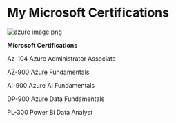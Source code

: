 # My Microsoft Certifications



![azure image.png](https://github.com/ssquadri/My-Microsoft-Certifications/blob/b50abe8ee46eaa2f14def6b9352d9151c3359df8/azure%20image.png)



**Microsoft Certifications**

Az-104 Azure Administrator Associate

AZ-900 Azure Fundamentals

Ai-900 Azure Ai Fundamentals

DP-900 Azure Data Fundamentals

PL-300 Power Bi Data Analyst 

